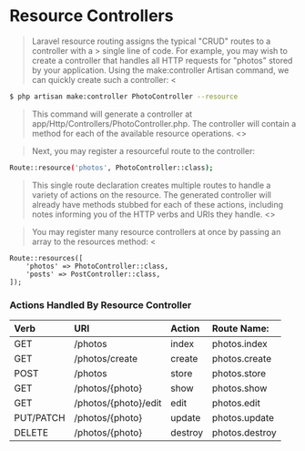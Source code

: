 # Resource Controllers

> Laravel resource routing assigns the typical "CRUD" routes to a controller with a > single line of code. For example, you may wish to create a controller that handles all HTTP requests for "photos" stored by your application. Using the make:controller Artisan command, we can quickly create such a controller: <

```bash
$ php artisan make:controller PhotoController --resource
```

> This command will generate a controller at app/Http/Controllers/PhotoController.php. The controller will contain a method for each of the available resource operations. <>

> Next, you may register a resourceful route to the controller:

```bash
Route::resource('photos', PhotoController::class);
```

> This single route declaration creates multiple routes to handle a variety of actions on the resource. The generated controller will already have methods stubbed for each of these actions, including notes informing you of the HTTP verbs and URIs they handle. <>

> You may register many resource controllers at once by passing an array to the resources method: <

```
Route::resources([
    'photos' => PhotoController::class,
    'posts' => PostController::class,
]);
```

### Actions Handled By Resource Controller

| Verb                 | URI                  | Action               | Route Name:          |
|:---------------------|:---------------------|:---------------------|:---------------------|
| GET	               | /photos              |	index	             | photos.index         |
| GET	               | /photos/create	      | create	             | photos.create        |
| POST	               | /photos	          | store	             | photos.store         |
| GET	               | /photos/{photo}	  | show	             | photos.show          |
| GET	               | /photos/{photo}/edit | edit	             | photos.edit          |
| PUT/PATCH            | /photos/{photo}	  | update               | photos.update        |
| DELETE	           | /photos/{photo}	  | destroy	             | photos.destroy       |